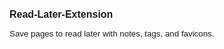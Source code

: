 <h2 style="font-family: Calibri, sans-serif; font-size: 12pt;">Read-Later-Extension</h1>
<p style="font-family: 'Calibri Light', sans-serif; font-size: 10pt;">Save pages to read later with notes, tags, and favicons.</p>
